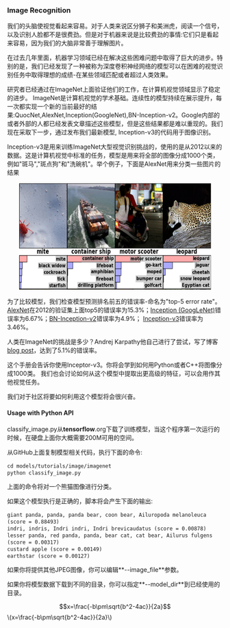 ### Image Recognition
我们的头脑使视觉看起来容易。对于人类来说区分狮子和美洲虎，阅读一个信号，以及识别人脸都不是很费劲。但是对于机器来说是比较费劲的事情:它们只是看起来容易，因为我们的大脑非常善于理解图片。

在过去几年里面，机器学习领域已经在解决这些困难问题中取得了巨大的进步。特别的是，我们已经发现了一种被称为深度卷积神经网络的模型可以在困难的视觉识别任务中取得理想的成绩-在某些领域匹配或者超过人类效果。

研究者已经通过在ImageNet上面验证他们的工作，在计算机视觉领域显示了稳定的进步。
ImageNet是计算机视觉的学术基础。连续性的模型持续在展示提升，每一次都实现一个新的当前最好的结果:QuocNet,AlexNet,Inception(GoogleNet),BN-Inception-v2。Google内部的或者外部的人都已经发表文章描述这些模型，但是这些结果都是难以重现的。我们现在采取下一步，通过发布我们最新模型, Inception-v3的代码用于图像识别。

Inception-v3是用来训练ImageNet大型视觉识别挑战的，使用的是从2012以来的数据。这是计算机视觉中标准的任务，模型是用来将全部的图像分成1000个类，例如"斑马","斑点狗"和"洗碗机"。举个例子，下面是AlexNet用来分类一些图片的结果

<div align=center><img width="450" height="250" src="https://github.com/kunmei/tensorflow-tutorials/blob/master/AlexClassification.png" alt='AlexClassification'/></div>

为了比较模型，我们检查模型预测排名前五的错误率-命名为"top-5 error rate"。
<a href="http://www.cs.toronto.edu/~fritz/absps/imagenet.pdf">AlexNet</a>在2012的验证集上面top5的错误率为15.3%；<a href="http://arxiv.org/abs/1409.4842">Inception (GoogLeNet)</a>错误率为6.67%；<a href="http://arxiv.org/abs/1502.03167">BN-Inception-v2</a>错误率为4.9%；
<a href="https://arxiv.org/abs/1512.00567">Inception-v3</a>错误率为3.46%。

人类在ImageNet的挑战是多少？Andrej Karpathy他自己进行了尝试，写了博客
<a href="http://karpathy.github.io/2014/09/02/what-i-learned-from-competing-against-a-convnet-on-imagenet/">blog post</a>，达到了5.1%的错误率。

这个手册会告诉你使用Inceptor-v3。你将会学到如何用Python或者C++将图像分成1000类。
我们也会讨论如何从这个模型中提取出更高级的特征，可以会用作其他视觉任务。

我们对于社区将要如何利用这个模型将会很兴奋。

#### Usage with Python API
classify_image.py从**tensorflow**.org下载了训练模型，当这个程序第一次运行的时候，在硬盘上面你大概需要200M可用的空间。

从GitHub上面复制模型相关代码，执行下面的命令:

```
cd models/tutorials/image/imagenet
python classify_image.py
```
上面的命令将对一个熊猫图像进行分类。

如果这个模型执行是正确的，脚本将会产生下面的输出:
```
giant panda, panda, panda bear, coon bear, Ailuropoda melanoleuca (score = 0.88493)
indri, indris, Indri indri, Indri brevicaudatus (score = 0.00878)
lesser panda, red panda, panda, bear cat, cat bear, Ailurus fulgens (score = 0.00317)
custard apple (score = 0.00149)
earthstar (score = 0.00127)
```
如果你将提供其他JPEG图像，你可以编辑**--image_file**参数。

如果你将模型数据下载到不同的目录，你可以指定**--model_dir**到已经使用的目录。

<script type="text/javascript" src="http://cdn.mathjax.org/mathjax/latest/MathJax.js?config=default"></script>
$$x=\frac{-b\pm\sqrt{b^2-4ac}}{2a}$$
\\(x=\frac{-b\pm\sqrt{b^2-4ac}}{2a}\\)
